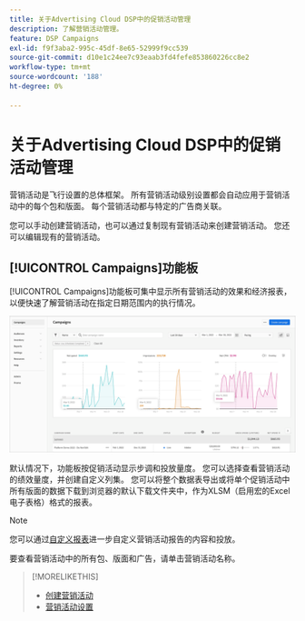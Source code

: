 ```yaml
---
title: 关于Advertising Cloud DSP中的促销活动管理
description: 了解营销活动管理。
feature: DSP Campaigns
exl-id: f9f3aba2-995c-45df-8e65-52999f9cc539
source-git-commit: d10e1c24ee7c93eaab3fd4fefe853860226cc8e2
workflow-type: tm+mt
source-wordcount: '188'
ht-degree: 0%

---
```


# 关于Advertising Cloud DSP中的促销活动管理

营销活动是飞行设置的总体框架。 所有营销活动级别设置都会自动应用于营销活动中的每个包和版面。 每个营销活动都与特定的广告商关联。

您可以手动创建营销活动，也可以通过复制现有营销活动来创建营销活动。 您还可以编辑现有的营销活动。

## [!UICONTROL Campaigns]功能板

<!-- standardize on "dashboard" or "view" -->
[!UICONTROL Campaigns]功能板可集中显示所有营销活动的效果和经济报表，以便快速了解营销活动在指定日期范围内的执行情况。

![促销活动功能板](/help/dsp/assets/campaign-dashboard.png)

默认情况下，功能板按促销活动显示步调和投放量度。 您可以选择查看营销活动的绩效量度，并创建自定义列集。 您可以将整个数据表导出或将单个促销活动中所有版面的数据下载到浏览器的默认下载文件夹中，作为XLSM（启用宏的Excel电子表格）格式的报表。

>[!NOTE]
>
>您可以通过[自定义报表](/help/dsp/reports/report-about.md)进一步自定义营销活动报告的内容和投放。

要查看营销活动中的所有包、版面和广告，请单击营销活动名称。

>[!MORELIKETHIS]
>
>* [创建营销活动](campaign-create.md)
>* [营销活动设置](campaign-settings.md)

